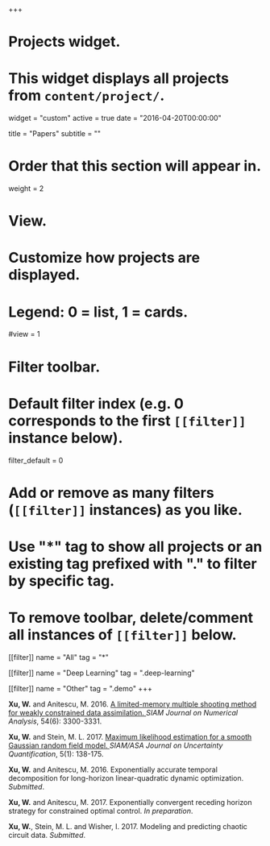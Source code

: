 +++
# Projects widget.
# This widget displays all projects from `content/project/`.
widget = "custom"
active = true
date = "2016-04-20T00:00:00"

title = "Papers"
subtitle = ""

# Order that this section will appear in.
weight = 2

# View.
# Customize how projects are displayed.
# Legend: 0 = list, 1 = cards.
#view = 1

# Filter toolbar.

# Default filter index (e.g. 0 corresponds to the first `[[filter]]` instance below).
filter_default = 0

# Add or remove as many filters (`[[filter]]` instances) as you like.
# Use "*" tag to show all projects or an existing tag prefixed with "." to filter by specific tag.
# To remove toolbar, delete/comment all instances of `[[filter]]` below.
[[filter]]
  name = "All"
  tag = "*"
  
[[filter]]
  name = "Deep Learning"
  tag = ".deep-learning"

[[filter]]
  name = "Other"
  tag = ".demo"
+++

**Xu, W.** and Anitescu, M. 2016. <a href="/files/MSCN.pdf" target="_blank" style="color:lightnavy"> A limited-memory multiple shooting method for weakly constrained data assimilation. </a> *SIAM Journal on Numerical Analysis*, 54(6): 3300-3331.

**Xu, W.** and Stein, M. L. 2017. <a href="/files/MLE.pdf" target="_blank" style="color:lightnavy"> Maximum likelihood estimation for a smooth Gaussian random field model. </a> *SIAM/ASA Journal on Uncertainty Quantification*, 5(1): 138-175. 

**Xu, W.** and Anitescu, M. 2016. Exponentially accurate temporal decomposition for long-horizon linear-quadratic dynamic optimization. *Submitted*. 

**Xu, W.** and Anitescu, M. 2017. Exponentially convergent receding horizon strategy for constrained optimal control. *In preparation*.

**Xu, W.**, Stein, M. L. and Wisher, I. 2017. Modeling and predicting chaotic circuit data. *Submitted*.















